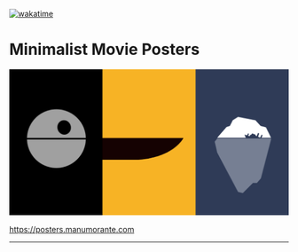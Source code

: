 [![wakatime](https://wakatime.com/badge/user/c8d2802f-0742-4964-bd79-1cb374b6de43/project/98d17aac-7fc5-41f3-83d9-8abfeee6f595.svg?style=for-the-badge)](https://wakatime.com/badge/user/c8d2802f-0742-4964-bd79-1cb374b6de43/project/98d17aac-7fc5-41f3-83d9-8abfeee6f595)

# Minimalist Movie Posters

[![](https://github.com/manumorante/minimalist-movie-posters/blob/main/minimalist-movie-posters.png?raw=true)](https://posters.manumorante.com)

https://posters.manumorante.com

---

